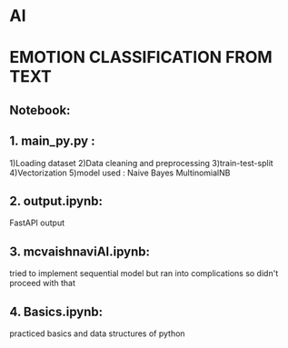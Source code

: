 # AI
# EMOTION CLASSIFICATION FROM TEXT
## Notebook:
## 1. main_py.py :

 1)Loading dataset
 2)Data cleaning and preprocessing
 3)train-test-split
 4)Vectorization
 5)model used : Naive Bayes MultinomialNB

## 2. output.ipynb:

FastAPI output

## 3. mcvaishnaviAI.ipynb:

 tried to implement sequential model but ran into complications so didn't proceed with that
 
 ## 4. Basics.ipynb:
 
 practiced basics and data structures of python
 
 




